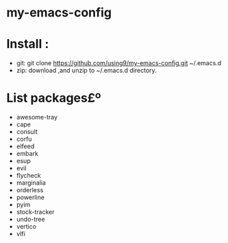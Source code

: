 # my-emacs-config


# Install :
  + git: git clone https://github.com/using9/my-emacs-config.git ~/.emacs.d
  + zip: download ,and unzip to ~/.emacs.d directory.

# List packages£º
  + awesome-tray
  + cape
  + consult
  + corfu
  + elfeed
  + embark
  + esup
  + evil
  + flycheck
  + marginalia
  + orderless
  + powerline
  + pyim
  + stock-tracker
  + undo-tree
  + vertico
  + vlfi
